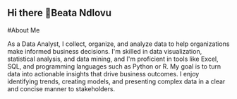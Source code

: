 ## Hi there 👋Beata Ndlovu

<!--
**BeataNdlovu1/BeataNdlovu1** is a ✨ _special_ ✨ repository because its `README.md` (this file) appears on your GitHub profile.

Here are some ideas to get you started:

- 🔭 I’m currently working on ...
- 🌱 I’m currently learning ...
- 👯 I’m looking to collaborate on ...
- 🤔 I’m looking for help with ...
- 💬 Ask me about ...
- 📫 How to reach me: ...
- 😄 Pronouns: ...
- ⚡ Fun fact: ...
-->

#About Me 

As a Data Analyst, I collect, 
organize, and analyze data to help 
organizations make informed business 
decisions. I'm skilled in data 
visualization, statistical analysis, 
and data mining, and I'm proficient in 
tools like Excel, SQL, and programming 
languages such as Python or R. My goal 
is to turn data into actionable 
insights that drive business outcomes. 
I enjoy identifying trends, creating 
models, and presenting complex data in 
a clear and concise manner to 
stakeholders.

